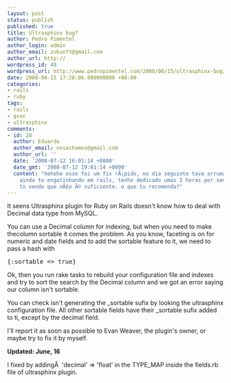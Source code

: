 ```yaml
---
layout: post
status: publish
published: true
title: Ultrasphinx bug?
author: Pedro Pimentel
author_login: admin
author_email: zukunft@gmail.com
author_url: http://
wordpress_id: 49
wordpress_url: http://www.pedropimentel.com/2008/06/15/ultrasphinx-bug/
date: 2008-06-15 17:28:06.000000000 +08:00
categories:
- rails
- ruby
tags:
- rails
- gsoc
- ultrasphinx
comments:
- id: 28
  author: Eduardo
  author_email: nosachamos@gmail.com
  author_url: ''
  date: '2008-07-12 16:01:14 +0800'
  date_gmt: '2008-07-12 19:01:14 +0800'
  content: "hehehe esse foi um fix rÃ¡pido, no dia seguinte tava arrumado :D\r\n\r\ncara,
    ainda to engatinhando em rails, tenho dedicado umas 2 horas por semana pra isso...
    to vendo que nÃ£o Ã© suficiente. o que tu recomenda?"
---
```

It seens Ultrasphinx plugin for Ruby on Rails doesn't know how to deal with Decimal data type from MySQL.

You can use a Decimal column for indexing, but when you need to make thecolumn sortable it comes the problem. As you know, faceting is on for numeric and date fields and to add the sortable feature to it, we need to pass a hash with
<pre>{:sortable =&gt; true}
</pre>
Ok, then you run rake tasks to rebuild your configuration file and indexes and try to sort the search by the Decimal column and we got an error saying our column isn't sortable.

You can check isn't generating the _sortable sufix by looking the ultrasphinx configuration file. All other sortable fields have their _sortable sufix added to ti, except by the decimal field.

I'll report it as soon as possible to Evan Weaver, the plugin's owner, or maybe try to fix it by myself.

<strong>Updated: June, 16</strong>

I fixed by addingÂ  'decimal' =&gt; 'float' in the TYPE_MAP inside the fields.rb file of ultrasphinx plugin.
